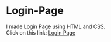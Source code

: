 # Login-Page
I made Login Page using HTML and CSS.
<br>
Click on this link: <a href="https://tech-aditya-code.github.io/Login-Page/index.html">Login Page</a>
